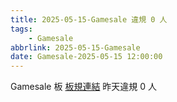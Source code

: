 ```yaml
---
title: 2025-05-15-Gamesale 違規 0 人
tags:
    - Gamesale
abbrlink: 2025-05-15-Gamesale
date: Gamesale-2025-05-15 12:00:00
---
```

Gamesale 板 [板規連結](https://www.ptt.cc/bbs/Gossiping/M.1637425085.A.07D.html)
昨天違規 0 人
